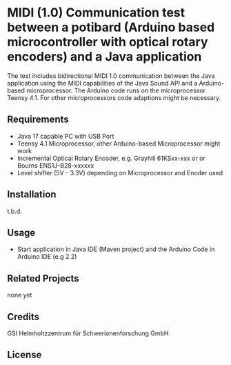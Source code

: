 #  MIDI (1.0) Communication test between a potibard (Arduino based microcontroller with optical rotary encoders) and a Java application

 The test includes bidirectional MIDI 1.0 communication between the Java application using the MIDI capabilities of the Java Sound API and a Arduino-based microprocessor.
 The Arduino code runs on the microprocessor Teensy 4.1. For other microprocessors code adaptions might be necessary.

## Requirements

- Java 17 capable PC with USB Port
- Teensy 4.1 Microprocessor, other Arduino-based Microprocessor might work
- Incremental Optical Rotary Encoder, e.g. Grayhill 61KSxx-xxx or or Bourns ENS1J-B28-xxxxxx
- Level shifter (5V - 3.3V) depending on Microprocessor and Enoder used

## Installation

t.b.d.

## Usage

- Start application in Java IDE (Maven project) and the Arduino Code in Arduino IDE (e.g 2.2)

## Related Projects

none yet

## Credits

GSI Helmholtzzentrum für Schwerionenforschung GmbH

## License
